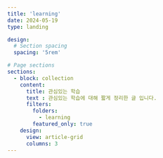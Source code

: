 ```yaml
---
title: 'learning'
date: 2024-05-19
type: landing

design:
  # Section spacing
  spacing: '5rem'

# Page sections
sections:
  - block: collection
    content:
      title: 관심있는 학습
      text : 관심있는 학습에 대해 짧게 정리한 글 입니다.
      filters:
        folders:
          - learning
        featured_only: true
    design:
      view: article-grid
      columns: 3
---
```

